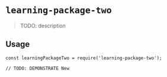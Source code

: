 # `learning-package-two`

> TODO: description

## Usage

```
const learningPackageTwo = require('learning-package-two');

// TODO: DEMONSTRATE New
```
